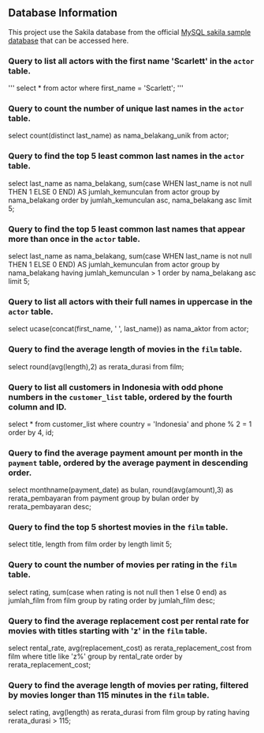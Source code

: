 ## Database Information
This project use the Sakila database from the official [MySQL sakila sample database](https://dev.mysql.com/doc/sakila/en/) that can be accessed here.

### Query to list all actors with the first name 'Scarlett' in the `actor` table.
'''
select *
from actor
where first_name = 'Scarlett';
'''

### Query to count the number of unique last names in the `actor` table.
select count(distinct last_name) as nama_belakang_unik
from actor;

### Query to find the top 5 least common last names in the `actor` table.
select 
	last_name as nama_belakang,
	sum(case WHEN last_name is not null THEN 1 ELSE 0 END) AS jumlah_kemunculan 
from actor
group by nama_belakang
order by jumlah_kemunculan asc, nama_belakang asc
limit 5;

### Query to find the top 5 least common last names that appear more than once in the `actor` table.
select 
	last_name as nama_belakang,
	sum(case WHEN last_name is not null THEN 1 ELSE 0 END) AS jumlah_kemunculan 
from actor
group by nama_belakang
having jumlah_kemunculan > 1
order by nama_belakang asc
limit 5;

### Query to list all actors with their full names in uppercase in the `actor` table.
select ucase(concat(first_name, ' ', last_name)) as nama_aktor
from actor;

### Query to find the average length of movies in the `film` table.
select round(avg(length),2) as rerata_durasi
from film;

### Query to list all customers in Indonesia with odd phone numbers in the `customer_list` table, ordered by the fourth column and ID.
select * 
from customer_list
where country = 'Indonesia' and phone % 2 = 1
order by 4, id;

### Query to find the average payment amount per month in the `payment` table, ordered by the average payment in descending order.
select monthname(payment_date) as bulan, round(avg(amount),3) as rerata_pembayaran 
from payment
group by bulan
order by rerata_pembayaran desc;

### Query to find the top 5 shortest movies in the `film` table.
select title, length
from film
order by length
limit 5;

### Query to count the number of movies per rating in the `film` table.
select rating, sum(case when rating is not null then 1 else 0 end) as jumlah_film
from film
group by rating
order by jumlah_film desc; 

### Query to find the average replacement cost per rental rate for movies with titles starting with 'z' in the `film` table.
select rental_rate, avg(replacement_cost) as rerata_replacement_cost
from film
where title like 'z%'
group by rental_rate
order by rerata_replacement_cost;

### Query to find the average length of movies per rating, filtered by movies longer than 115 minutes in the `film` table.
select rating, avg(length) as rerata_durasi
from film
group by rating
having rerata_durasi > 115;
